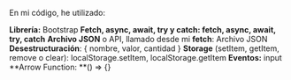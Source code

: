 En mi código, he utilizado:

**Librería:** Bootstrap
**Fetch, async, await, try y catch: fetch, async, await, try, catch**
**Archivo JSON** o API, llamado desde mi **fetch**: Archivo JSON
**Desestructuración**: { nombre, valor, cantidad }
**Storage** (setItem, getItem, remove o clear): localStorage.setItem, localStorage.getItem
**Eventos:** input
**Arrow Function: **() => {}
